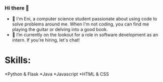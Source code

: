 ### Hi there 👋
- 🔭 I'm Eni, a computer science student passionate about using code to solve problems around me. When I'm not coding, you can find me playing the guitar or delving into a good book.
- 🌱 I’m currently on the lookout for a role in software development as an intern. If you're hiring, let's chat!
  
# Skills: 
*Python & Flask
*Java 
*Javascript 
*HTML & CSS
<!--
**enibalo/enibalo** is a ✨ _special_ ✨ repository because its `README.md` (this file) appears on your GitHub profile.

Here are some ideas to get you started:

- 🔭 I’m currently working on ...
- 🌱 I’m currently learning ...
- 👯 I’m looking to collaborate on ...
- 🤔 I’m looking for help with ...
- 💬 Ask me about ...
- 📫 How to reach me: ...
- 😄 Pronouns: ...
- ⚡ Fun fact: ...
-->
